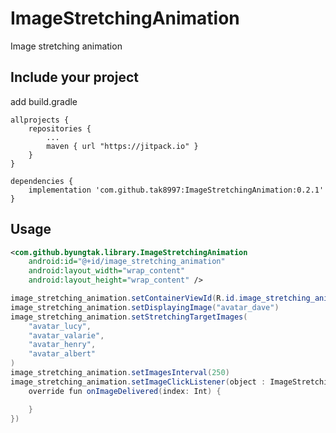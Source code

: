 # ImageStretchingAnimation
Image stretching animation

## Include your project
add build.gradle
```
allprojects {
	repositories {
		...
		maven { url "https://jitpack.io" }
	}
}
```
```
dependencies {
	implementation 'com.github.tak8997:ImageStretchingAnimation:0.2.1'
}
```

## Usage

```xml
<com.github.byungtak.library.ImageStretchingAnimation
    android:id="@+id/image_stretching_animation"
    android:layout_width="wrap_content"
    android:layout_height="wrap_content" />
```
```Java
image_stretching_animation.setContainerViewId(R.id.image_stretching_animation)
image_stretching_animation.setDisplayingImage("avatar_dave")
image_stretching_animation.setStretchingTargetImages(
	"avatar_lucy",
	"avatar_valarie",
	"avatar_henry",
	"avatar_albert"
)
image_stretching_animation.setImagesInterval(250)
image_stretching_animation.setImageClickListener(object : ImageStretchingAnimation.ImageTouchListener {
    override fun onImageDelivered(index: Int) {

    }
})
```
